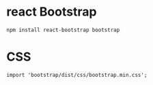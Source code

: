 # react Bootstrap

```
npm install react-bootstrap bootstrap
```

# CSS

```
import 'bootstrap/dist/css/bootstrap.min.css';
```
